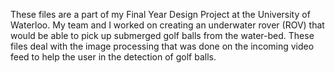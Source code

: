 These files are a part of my Final Year Design Project at the University of Waterloo. My team and I worked on creating an underwater rover (ROV) that would be able to pick up submerged golf balls from the water-bed. These files deal with the image processing that was done on the incoming video feed to help the user in the detection of golf balls. 
